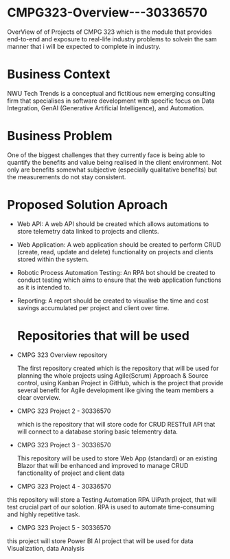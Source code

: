 # CMPG323-Overview---30336570

OverView of of Projects of CMPG 323 which is the module that provides end-to-end and exposure to real-life industry problems to solvein the sam manner that  i will be expected to complete in industry.

#                              Business Context

NWU Tech Trends is a conceptual and fictitious new emerging consulting firm that specialises in software development with specific focus on Data Integration, GenAI (Generative Artificial Intelligence), and Automation.

#                               Business Problem


One of the biggest challenges that they currently face is being able to quantify the benefits and value being realised in the client environment. Not only are benefits somewhat subjective (especially qualitative benefits) but the measurements do not stay consistent.

# Proposed Solution Aproach

- Web API: A web API should be created which allows automations to store telemetry data linked to projects and clients.
- Web Application: A web application should be created to perform CRUD (create, read, update and delete) functionality on projects and clients stored within the system.
- Robotic Process Automation Testing: An RPA bot should be created to conduct testing which aims to ensure that the web application functions as it is intended to.
- Reporting: A report should be created to visualise the time and cost savings accumulated per project and client over time.

  # Repositories that will be used
- CMPG 323 Overview repository

  The first repository created which is the repository that will be used for planning the whole projects using Agile(Scrum) Approach & Source control, using Kanban Project in GitHub, which is the project that provide several benefit for Agile development like giving the team members a clear overview.
  
- CMPG 323 Project 2 - 30336570

  which is the repository that will store code for CRUD RESTfull API that will connect to a 
  database storing basic telementry data.

- CMPG 323 Project 3 - 30336570

  This repository will be used to store Web App (standard) or an existing Blazor that will be 
  enhanced and improved to manage CRUD fanctionality of project and client data

- CMPG 323 Project 4 - 30336570

  
this repository will store a Testing Automation RPA UiPath project, that will test crucial part of our solotion. RPA is used to automate time-consuming and highly repetitive task.

-  CMPG 323 Project 5 - 30336570

this project will  store Power BI AI project that will be used for data Visualization, data Analysis
  


